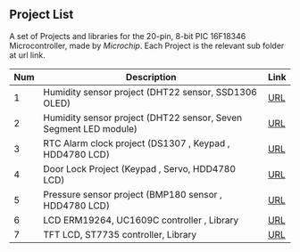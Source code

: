 Project List
-----------------------------------------
A set of Projects and libraries for the 20-pin, 8-bit PIC 16F18346 Microcontroller,
made by *Microchip*.  Each Project is the relevant sub folder at url link. 

| Num | Description | Link |
| --- | --- | --- |
| 1 | Humidity sensor project (DHT22 sensor,  SSD1306 OLED)  | [URL](projects/oled_dht22_graph) |
| 2 |  Humidity sensor project  (DHT22 sensor, Seven Segment LED module)  | [URL](projects/7seg_dht22) |
| 3 |  RTC Alarm clock project (DS1307 , Keypad , HDD4780 LCD)| [URL](projects/ds1307) |
| 4 |  Door Lock Project (Keypad , Servo, HDD4780 LCD) | [URL](projects/doorlock) |
| 5 |  Pressure sensor project (BMP180 sensor , HDD4780 LCD)| [URL](projects/bmp180) |
| 6 |  LCD ERM19264, UC1609C controller ,  Library  | [URL](projects/uc1609) |
| 7 |  TFT LCD,  ST7735 controller, Library  | [URL](projects/ST7735) |
